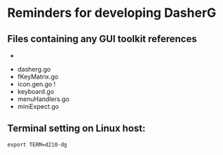 # Reminders for developing DasherG

## Files containing any GUI toolkit references
* ~~~bdfFont.go - ready to remove once images are used in main program~~~
* dasherg.go
* fKeyMatrix.go
* icon.gen.go !
* keyboard.go
* menuHandlers.go
* miniExpect.go

## Terminal setting on Linux host:

`export TERM=d210-dg`